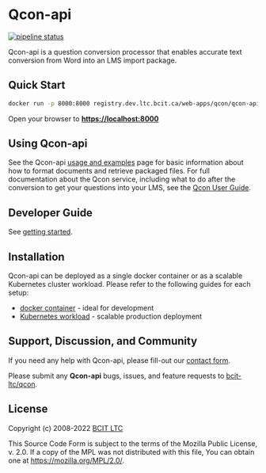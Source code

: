 # Qcon-api

[![pipeline status](https://issues.ltc.bcit.ca/web-apps/qcon/qcon-api/badges/master/pipeline.svg)](https://issues.ltc.bcit.ca/web-apps/qcon/qcon-api/-/commits/master)

Qcon-api is a question conversion processor that enables accurate text conversion from Word into an LMS import package.

## Quick Start

```bash
docker run -p 8000:8000 registry.dev.ltc.bcit.ca/web-apps/qcon/qcon-api
```

Open your browser to **<https://localhost:8000>**

## Using Qcon-api

See the Qcon-api [usage and examples](docs/usage-examples.md) page for basic information about how to format documents and retrieve packaged files. For full documentation about the Qcon service, including what to do after the conversion to get your questions into your LMS, see the [Qcon User Guide](https://issues.ltc.bcit.ca/web-apps/qcon/qcon-user-guide).

## Developer Guide

See [getting started](docs/getting-started.md).

## Installation

Qcon-api can be deployed as a single docker container or as a scalable Kubernetes cluster workload. Please refer to the following guides for each setup:

* [docker container](docs/docker.md) - ideal for development
* [Kubernetes workload](docs/kubernetes.md) - scalable production deployment

## Support, Discussion, and Community

If you need any help with Qcon-api, please fill-out our [contact form](https://issues.ltc.bcit.ca/web-apps/qcon/qcon-user-guide).

Please submit any **Qcon-api** bugs, issues, and feature requests to [bcit-ltc/qcon](https://issues.ltc.bcit.ca/web-apps/qcon/qcon-user-guide).

## License

Copyright (c) 2008-2022 [BCIT LTC](https://bcit.ca/ltc)

This Source Code Form is subject to the terms of the Mozilla Public
License, v. 2.0. If a copy of the MPL was not distributed with this
file, You can obtain one at <https://mozilla.org/MPL/2.0/>.
